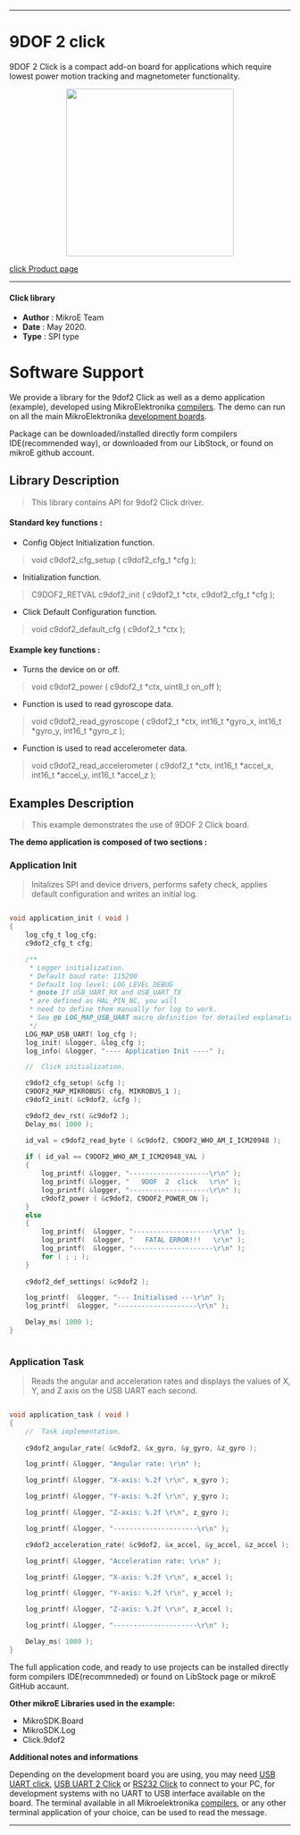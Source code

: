 
---
# 9DOF 2 click

9DOF 2 Click is a compact add-on board for applications which require lowest power motion tracking and magnetometer functionality. 

<p align="center">
  <img src="https://download.mikroe.com/images/click_for_ide/9dof2_click.png" height=300px>
</p>

[click Product page](https://www.mikroe.com/9dof-2-click)

---


#### Click library 

- **Author**        : MikroE Team
- **Date**          : May 2020.
- **Type**          : SPI type


# Software Support

We provide a library for the 9dof2 Click 
as well as a demo application (example), developed using MikroElektronika 
[compilers](https://shop.mikroe.com/compilers). 
The demo can run on all the main MikroElektronika [development boards](https://shop.mikroe.com/development-boards).

Package can be downloaded/installed directly form compilers IDE(recommended way), or downloaded from our LibStock, or found on mikroE github account. 

## Library Description

> This library contains API for 9dof2 Click driver.

#### Standard key functions :

- Config Object Initialization function.
> void c9dof2_cfg_setup ( c9dof2_cfg_t *cfg ); 
 
- Initialization function.
> C9DOF2_RETVAL c9dof2_init ( c9dof2_t *ctx, c9dof2_cfg_t *cfg );

- Click Default Configuration function.
> void c9dof2_default_cfg ( c9dof2_t *ctx );


#### Example key functions :

- Turns the device on or off.
> void c9dof2_power ( c9dof2_t *ctx, uint8_t on_off );
 
- Function is used to read gyroscope data.
> void c9dof2_read_gyroscope ( c9dof2_t *ctx, int16_t *gyro_x, int16_t *gyro_y, int16_t *gyro_z );

- Function is used to read accelerometer data.
> void c9dof2_read_accelerometer ( c9dof2_t *ctx, int16_t *accel_x, int16_t *accel_y, int16_t *accel_z );

## Examples Description

> This example demonstrates the use of 9DOF 2 Click board.

**The demo application is composed of two sections :**

### Application Init 

> Initalizes SPI and device drivers, performs safety check, applies default configuration and writes an initial log.

```c

void application_init ( void )
{
    log_cfg_t log_cfg;
    c9dof2_cfg_t cfg;

    /** 
     * Logger initialization.
     * Default baud rate: 115200
     * Default log level: LOG_LEVEL_DEBUG
     * @note If USB_UART_RX and USB_UART_TX 
     * are defined as HAL_PIN_NC, you will 
     * need to define them manually for log to work. 
     * See @b LOG_MAP_USB_UART macro definition for detailed explanation.
     */
    LOG_MAP_USB_UART( log_cfg );
    log_init( &logger, &log_cfg );
    log_info( &logger, "---- Application Init ----" );

    //  Click initialization.

    c9dof2_cfg_setup( &cfg );
    C9DOF2_MAP_MIKROBUS( cfg, MIKROBUS_1 );
    c9dof2_init( &c9dof2, &cfg );

    c9dof2_dev_rst( &c9dof2 );
    Delay_ms( 1000 );

    id_val = c9dof2_read_byte ( &c9dof2, C9DOF2_WHO_AM_I_ICM20948 );
     
    if ( id_val == C9DOF2_WHO_AM_I_ICM20948_VAL )
    {
        log_printf( &logger, "--------------------\r\n" );
        log_printf( &logger, "   9DOF  2  click   \r\n" );
        log_printf( &logger, "--------------------\r\n" );
        c9dof2_power ( &c9dof2, C9DOF2_POWER_ON );
    }
    else
    {
        log_printf(  &logger, "--------------------\r\n" );
        log_printf(  &logger, "   FATAL ERROR!!!   \r\n" );
        log_printf(  &logger, "--------------------\r\n" );
        for ( ; ; );
    }
    
    c9dof2_def_settings( &c9dof2 );

    log_printf(  &logger, "--- Initialised ---\r\n" );
    log_printf(  &logger, "--------------------\r\n" );

    Delay_ms( 1000 );
}
  
```

### Application Task

> Reads the angular and acceleration rates and displays the values of X, Y, and Z axis on the USB UART each second.

```c

void application_task ( void )
{
    //  Task implementation.
    
    c9dof2_angular_rate( &c9dof2, &x_gyro, &y_gyro, &z_gyro );

    log_printf( &logger, "Angular rate: \r\n" );

    log_printf( &logger, "X-axis: %.2f \r\n", x_gyro );

    log_printf( &logger, "Y-axis: %.2f \r\n", y_gyro );

    log_printf( &logger, "Z-axis: %.2f \r\n", z_gyro );

    log_printf( &logger, "---------------------\r\n" );

    c9dof2_acceleration_rate( &c9dof2, &x_accel, &y_accel, &z_accel );

    log_printf( &logger, "Acceleration rate: \r\n" );

    log_printf( &logger, "X-axis: %.2f \r\n", x_accel );

    log_printf( &logger, "Y-axis: %.2f \r\n", y_accel );

    log_printf( &logger, "Z-axis: %.2f \r\n", z_accel );

    log_printf( &logger, "---------------------\r\n" );

    Delay_ms( 1000 );
} 

```

The full application code, and ready to use projects can be  installed directly form compilers IDE(recommneded) or found on LibStock page or mikroE GitHub accaunt.

**Other mikroE Libraries used in the example:** 

- MikroSDK.Board
- MikroSDK.Log
- Click.9dof2

**Additional notes and informations**

Depending on the development board you are using, you may need 
[USB UART click](https://shop.mikroe.com/usb-uart-click), 
[USB UART 2 Click](https://shop.mikroe.com/usb-uart-2-click) or 
[RS232 Click](https://shop.mikroe.com/rs232-click) to connect to your PC, for 
development systems with no UART to USB interface available on the board. The 
terminal available in all Mikroelektronika 
[compilers](https://shop.mikroe.com/compilers), or any other terminal application 
of your choice, can be used to read the message.



---
